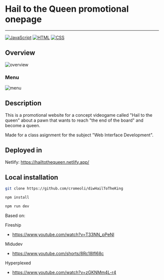 # Hail to the Queen promotional onepage

---

[![JavaScript](https://img.shields.io/badge/Language-JavaScript-yellow)](https://www.javascript.com/)
[![HTML](https://img.shields.io/badge/Language-HTML-blue)](https://html.com/)
[![CSS](https://img.shields.io/badge/Language-CSS-brightgreen)](https://www.w3schools.com/css/)

## Overview

![overview](https://github.com/user-attachments/assets/c1e231d8-83ee-4e41-b283-cb1157f50354)

### Menu

![menu](https://github.com/user-attachments/assets/fba01ac5-93ea-4bfa-93aa-d26f625e539f)

## Description

This is a promotional website for a concept videogame called "Hail to the queen" about 
a pawn that wants to reach "the end of the board" and become a queen.

Made for a class asignment for the subject "Web Interface Development".

## Deployed in

Netlify: https://hailtothequeen.netlify.app/

## Local installation

```bash
git clone https://github.com/cromeoli/diwHailToTheKing
```

```bash
npm install
```

```bash
npm run dev
```

Based on:

Fireship
- https://www.youtube.com/watch?v=T33NN_pPeNI

Midudev
- https://www.youtube.com/shorts/8Rc18lfl68c

Hyperplexed
- https://www.youtube.com/watch?v=zGKNMm4L-r4
